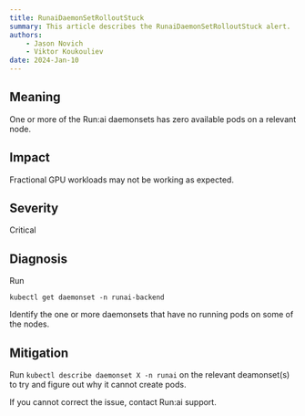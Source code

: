 ```yaml
---
title: RunaiDaemonSetRolloutStuck
summary: This article describes the RunaiDaemonSetRolloutStuck alert.
authors:
    - Jason Novich
    - Viktor Koukouliev
date: 2024-Jan-10
---
```


## Meaning

One or more of the Run:ai daemonsets has zero available pods on a relevant node.

## Impact

Fractional GPU workloads may not be working as expected.

## Severity

Critical

## Diagnosis

Run

`kubectl get daemonset -n runai-backend`

Identify the one or more daemonsets that have no running pods on some of the nodes.

## Mitigation

Run `kubectl describe daemonset X -n runai` on the relevant deamonset(s) to try and figure out why it cannot create pods. 

If you cannot correct the issue, contact Run:ai support. 
